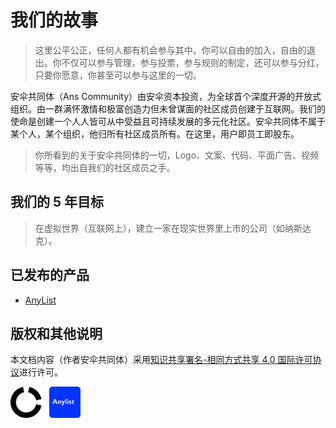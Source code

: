 # 我们的故事

> 这里公平公正，任何人都有机会参与其中。你可以自由的加入，自由的退出。你不仅可以参与管理，参与投票，参与规则的制定，还可以参与分红，只要你愿意，你甚至可以参与这里的一切。

安伞共同体（Ans Community）由安伞资本投资，为全球首个深度开源的开放式组织。由一群满怀激情和极富创造力但未曾谋面的社区成员创建于互联网。我们的使命是创建一个人人皆可从中受益且可持续发展的多元化社区。安伞共同体不属于某个人，某个组织，他归所有社区成员所有。在这里，用户即员工即股东。

> 你所看到的关于安伞共同体的一切，Logo、文案、代码、平面广告、视频等等，均出自我们的社区成员之手。

## 我们的 5 年目标

> 在虚拟世界（互联网上），建立一家在现实世界里上市的公司（如纳斯达克）。

## 已发布的产品

- [AnyList](https://github.com/AnsCommunity/About/blob/main/About/AnyList.md)

## 版权和其他说明

本文档内容（作者安伞共同体）采用[知识共享署名-相同方式共享 4.0 国际许可协议](https://creativecommons.org/licenses/by-sa/4.0/deed.zh)进行许可。

<img src="/Img/Logo/AC-Logo.png" height="50" width="50" />&nbsp;&nbsp;&nbsp;<img src="/Img/Logo/Anylist-Logo.png" height="50" width="50" />
